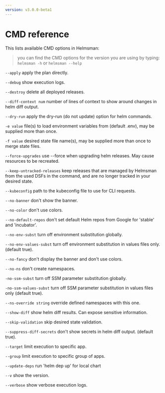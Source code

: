 ```yaml
---
version: v3.0.0-beta1
---
```


# CMD reference

This lists available CMD options in Helmsman:

> you can find the CMD options for the version you are using by typing: `helmsman -h` or `helmsman --help`

  `--apply`
        apply the plan directly.

  `--debug`
        show execution logs.

  `--destroy`
        delete all deployed releases.

  `--diff-context num`
        number of lines of context to show around changes in helm diff output.

  `--dry-run`
        apply the dry-run (do not update) option for helm commands.

  `-e value`
        file(s) to load environment variables from (default .env), may be supplied more than once.

  `-f value`
        desired state file name(s), may be supplied more than once to merge state files.

  `--force-upgrades`
        use --force when upgrading helm releases. May cause resources to be recreated.  

  `--keep-untracked-releases`
        keep releases that are managed by Helmsman from the used DSFs in the command, and are no longer tracked in your desired state.

  `--kubeconfig`
        path to the kubeconfig file to use for CLI requests.

  `--no-banner`
        don't show the banner.

  `--no-color`
        don't use colors.

  `--no-default-repos`
        don't set default Helm repos from Google for 'stable' and 'incubator'.
                
  `--no-env-subst`
        turn off environment substitution globally.

  `--no-env-values-subst`
        turn off environment substitution in values files only. (default true).      

  `--no-fancy`
        don't display the banner and don't use colors.

  `--no-ns`
        don't create namespaces.

  `-no-ssm-subst`
        turn off SSM parameter substitution globally.
  
  `-no-ssm-values-subst`
        turn off SSM parameter substitution in values files only (default true).        

  `--ns-override string`
        override defined namespaces with this one.

  `--show-diff`
        show helm diff results. Can expose sensitive information.

  `--skip-validation`
        skip desired state validation.

  `--suppress-diff-secrets`
        don't show secrets in helm diff output. (default true).

  `--target`
        limit execution to specific app.
        
  `--group`
        limit execution to specific group of apps.

  `--update-deps`
        run 'helm dep up' for local chart     

  `--v`    show the version.

  `--verbose`
        show verbose execution logs.
